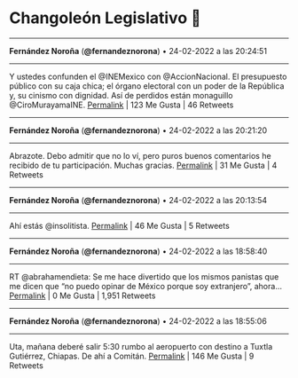 # Changoleón Legislativo 🙈
*****
**Fernández Noroña** (**@fernandeznorona**) • 24-02-2022 a las 20:24:51
*****
Y ustedes confunden el @INEMexico con @AccionNacional. El presupuesto público con su caja chica; el órgano electoral con un poder de la República y, su cinismo con dignidad. Así de perdidos están monaguillo @CiroMurayamaINE.
[Permalink](https://twitter.com/fernandeznorona/status/1497065028532457473) | 123 Me Gusta | 46 Retweets
*****
**Fernández Noroña** (**@fernandeznorona**) • 24-02-2022 a las 20:21:20
*****
Abrazote. Debo admitir que no lo ví, pero puros buenos comentarios he recibido de tu participación. Muchas gracias.
[Permalink](https://twitter.com/fernandeznorona/status/1497064145161801736) | 31 Me Gusta | 4 Retweets
*****
**Fernández Noroña** (**@fernandeznorona**) • 24-02-2022 a las 20:13:54
*****
Ahí estás @insolitista.
[Permalink](https://twitter.com/fernandeznorona/status/1497062270454710274) | 46 Me Gusta | 5 Retweets
*****
**Fernández Noroña** (**@fernandeznorona**) • 24-02-2022 a las 18:58:40
*****
RT @abrahamendieta: Se me hace divertido que los mismos panistas que me dicen que “no puedo opinar de México porque soy extranjero”, ahora…
[Permalink](https://twitter.com/fernandeznorona/status/1497043337815420928) | 0 Me Gusta | 1,951 Retweets
*****
**Fernández Noroña** (**@fernandeznorona**) • 24-02-2022 a las 18:55:06
*****
Uta, mañana deberé salir 5:30 rumbo al aeropuerto con destino a Tuxtla Gutiérrez, Chiapas. De ahí a Comitán.
[Permalink](https://twitter.com/fernandeznorona/status/1497042441760911383) | 146 Me Gusta | 9 Retweets